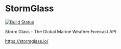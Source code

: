 # StormGlass

[![Build Status](https://travis-ci.org/AJK55/StormGlass.svg?branch=master)](https://travis-ci.org/AJK55/StormGlass)

Storm Glass - The Global Marine Weather Forecast API

https://stormglass.io/

